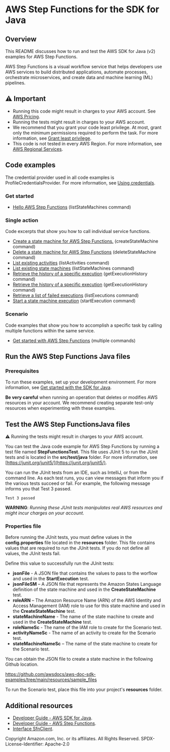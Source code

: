 # AWS Step Functions for the SDK for Java

## Overview
This README discusses how to run and test the AWS SDK for Java (v2) examples for AWS Step Functions.

AWS Step Functions is a visual workflow service that helps developers use AWS services to build distributed applications, automate processes, orchestrate microservices, and create data and machine learning (ML) pipelines.

## ⚠️ Important
* Running this code might result in charges to your AWS account. See [AWS Pricing](https://aws.amazon.com/pricing/).
* Running the tests might result in charges to your AWS account.
* We recommend that you grant your code least privilege. At most, grant only the minimum permissions required to perform the task. For more information, see [Grant least privilege](https://docs.aws.amazon.com/IAM/latest/UserGuide/best-practices.html#grant-least-privilege). 
* This code is not tested in every AWS Region. For more information, see [AWS Regional Services](https://aws.amazon.com/about-aws/global-infrastructure/regional-product-services).

## Code examples

The credential provider used in all code examples is ProfileCredentialsProvider. For more information, see [Using credentials](https://docs.aws.amazon.com/sdk-for-java/latest/developer-guide/credentials.html).

### Get started

- [Hello AWS Step Functions](https://github.com/awsdocs/aws-doc-sdk-examples/blob/main/javav2/example_code/stepfunctions/src/main/java/com/example/stepfunctions/CreateStateMachine.java) (listStateMachines command)

### Single action

Code excerpts that show you how to call individual service functions.

- [Create a state machine for AWS Step Functions.](https://github.com/awsdocs/aws-doc-sdk-examples/blob/main/javav2/example_code/stepfunctions/src/main/java/com/example/stepfunctions/CreateStateMachine.java) (createStateMachine command)
- [Delete a state machine for AWS Step Functions](https://github.com/awsdocs/aws-doc-sdk-examples/blob/main/javav2/example_code/stepfunctions/src/main/java/com/example/stepfunctions/DeleteStateMachine.java) (deleteStateMachine command)
- [List existing activities](https://github.com/awsdocs/aws-doc-sdk-examples/blob/main/javav2/example_code/stepfunctions/src/main/java/com/example/stepfunctions/ListActivities.java) (listActivities command)
- [List existing state machines](https://github.com/awsdocs/aws-doc-sdk-examples/blob/main/javav2/example_code/stepfunctions/src/main/java/com/example/stepfunctions/ListStateMachines.java) (listStateMachines command)
- [Retrieve the history of a specific execution](https://github.com/awsdocs/aws-doc-sdk-examples/blob/main/javav2/example_code/stepfunctions/src/main/java/com/example/stepfunctions/GetExecutionHistory.java) (getExecutionHistory command)
- [Retrieve the history of a specific execution](https://github.com/awsdocs/aws-doc-sdk-examples/blob/main/javav2/example_code/stepfunctions/src/main/java/com/example/stepfunctions/GetExecutionHistory.java) (getExecutionHistory command)
- [Retrieve a list of failed executions](https://github.com/awsdocs/aws-doc-sdk-examples/blob/main/javav2/example_code/stepfunctions/src/main/java/com/example/stepfunctions/GetFailedExecutions.java) (listExecutions command)
- [Start a state machine execution](https://github.com/awsdocs/aws-doc-sdk-examples/blob/main/javav2/example_code/stepfunctions/src/main/java/com/example/stepfunctions/StartExecution.java) (startExecution command)

### Scenario 

Code examples that show you how to accomplish a specific task by calling multiple functions within the same service.

- [Get started with AWS Step Functions](https://github.com/awsdocs/aws-doc-sdk-examples/blob/main/javav2/example_code/route53/src/main/java/com/example/route/StepFunctionsScenario.java) (multiple commands)

## Run the AWS Step Functions Java files

### Prerequisites

To run these examples, set up your development environment. For more information, 
see [Get started with the SDK for Java](https://docs.aws.amazon.com/sdk-for-java/latest/developer-guide/setup.html). 

**Be very careful** when running an operation that deletes or modifies AWS resources in your account. We recommend creating separate test-only resources when experimenting with these examples.

 ## Test the AWS Step FunctionsJava files
 
 ⚠️ Running the tests might result in charges to your AWS account.

You can test the Java code example for AWS Step Functions by running a test file named **StepFunctionsTest**. This file uses JUnit 5 to run the JUnit tests and is located in the **src/test/java** folder. For more information, see [https://junit.org/junit5/](https://junit.org/junit5/).

You can run the JUnit tests from an IDE, such as IntelliJ, or from the command line. As each test runs, you can view messages that inform you if the various tests succeed or fail. For example, the following message informs you that Test 3 passed.

	Test 3 passed

**WARNING**: _Running these JUnit tests manipulates real AWS resources and might incur charges on your account._

 ### Properties file
Before running the JUnit tests, you must define values in the **config.properties** file located in the **resources** folder. This file contains values that are required to run the JUnit tests. If you do not define all values, the JUnit tests fail.

Define this value to successfully run the JUnit tests:

- **jsonFile** - A JSON file that contains the values to pass to the worflow and used in the **StartExecution** test.
- **jsonFileSM** – A JSON file that represents the Amazon States Language definition of the state machine and used in the **CreateStateMachine** test.
- **roleARN** – The Amazon Resource Name (ARN) of the AWS Identity and Access Management (IAM) role to use for this state machine and used in the **CreateStateMachine** test.
- **stateMachineName** - The name of the state machine to create and used in the **CreateStateMachine** test.
- **roleNameSc** - The name of the IAM role to create for the Scenario test.
- **activityNameSc** - The name of an activity to create for the Scenario test.
- **stateMachineNameSc** – The name of the state machine to create for the Scenario test.

You can obtain the JSON file to create a state machine in the following Github location. 

https://github.com/awsdocs/aws-doc-sdk-examples/tree/main/resources/sample_files

To run the Scenario test, place this file into your project's **resources** folder.


## Additional resources
* [Developer Guide - AWS SDK for Java](https://docs.aws.amazon.com/sdk-for-java/latest/developer-guide/home.html).
* [Developer Guide - AWS Step Functions](https://docs.aws.amazon.com/step-functions/latest/dg/welcome.html).
* [Interface SfnClient](https://sdk.amazonaws.com/java/api/latest/software/amazon/awssdk/services/sfn/SfnClient.html).


Copyright Amazon.com, Inc. or its affiliates. All Rights Reserved. SPDX-License-Identifier: Apache-2.0
